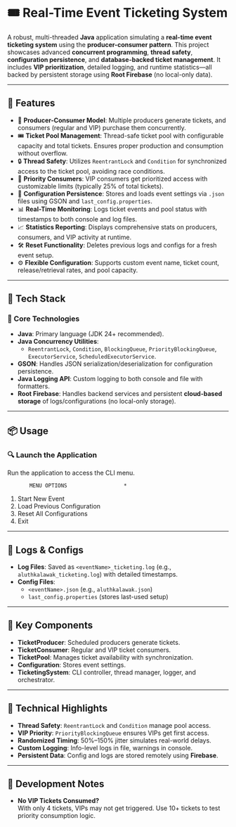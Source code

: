 # 🎟 Real-Time Event Ticketing System

A robust, multi-threaded **Java** application simulating a **real-time event ticketing system** using the **producer-consumer pattern**. This project showcases advanced **concurrent programming**, **thread safety**, **configuration persistence**, and **database-backed ticket management**. It includes **VIP prioritization**, detailed logging, and runtime statistics—all backed by persistent storage using **Root Firebase** (no local-only data).

---

## 🚀 Features

- 🔄 **Producer-Consumer Model**: Multiple producers generate tickets, and consumers (regular and VIP) purchase them concurrently.
- 🎟 **Ticket Pool Management**: Thread-safe ticket pool with configurable capacity and total tickets. Ensures proper production and consumption without overflow.
- 🔒 **Thread Safety**: Utilizes `ReentrantLock` and `Condition` for synchronized access to the ticket pool, avoiding race conditions.
- 🏅 **Priority Consumers**: VIP consumers get prioritized access with customizable limits (typically 25% of total tickets).
- 📝 **Configuration Persistence**: Stores and loads event settings via `.json` files using GSON and `last_config.properties`.
- 📊 **Real-Time Monitoring**: Logs ticket events and pool status with timestamps to both console and log files.
- 📈 **Statistics Reporting**: Displays comprehensive stats on producers, consumers, and VIP activity at runtime.
- 🛠 **Reset Functionality**: Deletes previous logs and configs for a fresh event setup.
- ⚙️ **Flexible Configuration**: Supports custom event name, ticket count, release/retrieval rates, and pool capacity.

---

## 🧰 Tech Stack

### 🔧 Core Technologies
- **Java**: Primary language (JDK 24+ recommended).
- **Java Concurrency Utilities**: 
  - `ReentrantLock`, `Condition`, `BlockingQueue`, `PriorityBlockingQueue`, `ExecutorService`, `ScheduledExecutorService`.
- **GSON**: Handles JSON serialization/deserialization for configuration persistence.
- **Java Logging API**: Custom logging to both console and file with formatters.
- **Root Firebase**: Handles backend services and persistent **cloud-based storage** of logs/configurations (no local-only storage).

---

## 📦 Usage

### 🔍 Launch the Application

Run the application to access the CLI menu.

           MENU OPTIONS                  *
1. Start New Event
2. Load Previous Configuration
3. Reset All Configurations
4. Exit

---

## 📁 Logs & Configs

- **Log Files**: Saved as `<eventName>_ticketing.log` (e.g., `aluthkalawak_ticketing.log`) with detailed timestamps.
- **Config Files**:
  - `<eventName>.json` (e.g., `aluthkalawak.json`)
  - `last_config.properties` (stores last-used setup)

---

## 🔐 Key Components

- **TicketProducer**: Scheduled producers generate tickets.
- **TicketConsumer**: Regular and VIP ticket consumers.
- **TicketPool**: Manages ticket availability with synchronization.
- **Configuration**: Stores event settings.
- **TicketingSystem**: CLI controller, thread manager, logger, and orchestrator.

---

## 🌟 Technical Highlights

- **Thread Safety**: `ReentrantLock` and `Condition` manage pool access.
- **VIP Priority**: `PriorityBlockingQueue` ensures VIPs get first access.
- **Randomized Timing**: 50%–150% jitter simulates real-world delays.
- **Custom Logging**: Info-level logs in file, warnings in console.
- **Persistent Data**: Config and logs are stored remotely using **Firebase**.

---

## 🔧 Development Notes

- **No VIP Tickets Consumed?**  
  With only 4 tickets, VIPs may not get triggered. Use 10+ tickets to test priority consumption logic.
